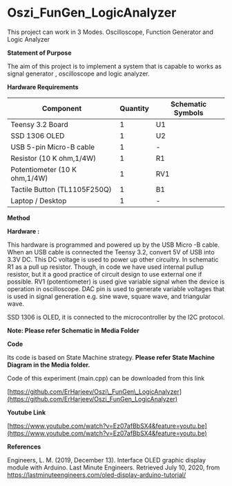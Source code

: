 # Oszi_FunGen_LogicAnalyzer
This project can work in 3 Modes. Oscilloscope, Function Generator and Logic Analyzer

**Statement of Purpose**

The aim of this project is to implement a system that is capable to works as signal generator , oscilloscope and logic analyzer.

**Hardware Requirements**

| **Component** | **Quantity** | **Schematic Symbols** |
| --- | --- | --- |
| Teensy 3.2 Board | 1 | U1 |
| SSD 1306 OLED | 1 | U2 |
| USB 5-pin Micro-B cable | 1 | - |
| Resistor (10 K ohm,1/4W) | 1 | R1 |
| Potentiometer (10 K ohm,1/4W) | 1 | RV1 |
| Tactile Button (TL1105F250Q) | 1 | B1 |
| Laptop / Desktop | 1 | - |

**Method**

**Hardware :**

This hardware is programmed and powered up by the USB Micro -B cable. When an USB cable is connected the Teensy 3.2, convert 5V of USB into 3.3V DC. This DC voltage is used to power up other circuitry. In schematic R1 as a pull up resistor. Though, in code we have used internal pullup resistor, but it a good practice of circuit design to use external one if possible. RV1 (potentiometer) is used give variable signal when the device is operation in oscilloscope. DAC pin is used to generate variable voltages that is used in signal generation e.g. sine wave, square wave, and triangular wave.

SSD 1306 is OLED, it is connected to the microcontroller by the I2C protocol.

**Note: Please refer Schematic in Media Folder**


**Code**

Its code is based on State Machine strategy. **Please refer State Machine Diagram in the Media folder.**

Code of this experiment (main.cpp) can be downloaded from this link

[https://github.com/ErHarjeev/Oszi\_FunGen\_LogicAnalyzer](https://github.com/ErHarjeev/Oszi_FunGen_LogicAnalyzer)


**Youtube Link**

[https://www.youtube.com/watch?v=Ez07afBbSX4&feature=youtu.be](https://www.youtube.com/watch?v=Ez07afBbSX4&feature=youtu.be)

**References**

Engineers, L. M. (2019, December 13). Interface OLED graphic display module with Arduino. Last Minute Engineers. Retrieved July 10, 2020, from https://lastminuteengineers.com/oled-display-arduino-tutorial/
